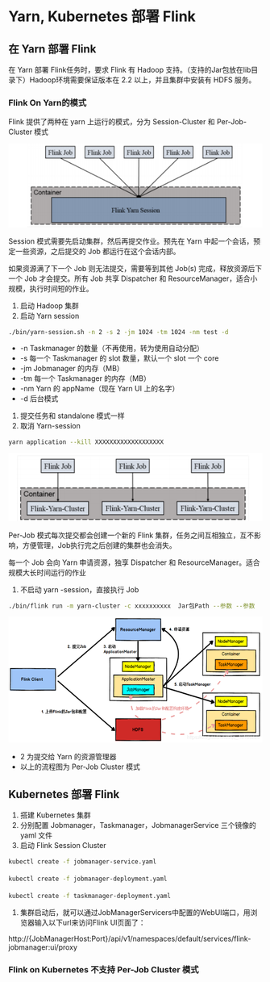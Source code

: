 # Yarn, Kubernetes 部署 Flink

## 在 Yarn 部署 Flink

在 Yarn 部署 Flink任务时，要求 Flink 有 Hadoop 支持。（支持的Jar包放在lib目录下）Hadoop环境需要保证版本在 2.2 以上，并且集群中安装有 HDFS 服务。

### Flink On Yarn的模式

Flink 提供了两种在 yarn 上运行的模式，分为 Session-Cluster 和 Per-Job-Cluster 模式

![Untitled](Yarn,%20Kubernetes%20%E9%83%A8%E7%BD%B2%20Flink%203f1f0ab7aad54e47a4a28ba88c416d0c/Untitled.png)

Session 模式需要先启动集群，然后再提交作业。预先在 Yarn 中起一个会话，预定一些资源，之后提交的 Job 都运行在这个会话内部。

如果资源满了下一个 Job 则无法提交，需要等到其他 Job(s) 完成，释放资源后下一个 Job 才会提交。所有 Job 共享 Dispatcher 和 ResourceManager，适合小规模，执行时间短的作业。 

1. 启动 Hadoop 集群
2. 启动 Yarn session 

```bash
./bin/yarn-session.sh -n 2 -s 2 -jm 1024 -tm 1024 -nm test -d
```

- -n Taskmanager 的数量（不再使用，转为使用自动分配）
- -s 每一个 Taskmanager 的 slot 数量，默认一个 slot 一个 core
- -jm Jobmanager 的内存（MB）
- -tm 每一个 Taskmanager 的内存（MB）
- -nm Yarn 的 appName（现在 Yarn UI 上的名字）
- -d 后台模式
1. 提交任务和 standalone 模式一样
2. 取消 Yarn-session

```bash
yarn application --kill XXXXXXXXXXXXXXXXXXX
```

![Untitled](Yarn,%20Kubernetes%20%E9%83%A8%E7%BD%B2%20Flink%203f1f0ab7aad54e47a4a28ba88c416d0c/Untitled%201.png)

Per-Job 模式每次提交都会创建一个新的 Flink 集群，任务之间互相独立，互不影响，方便管理，Job执行完之后创建的集群也会消失。

每一个 Job 会向 Yarn 申请资源，独享 Dispatcher 和 ResourceManager。适合规模大长时间运行的作业

1. 不启动 yarn -session，直接执行 Job

```bash
./bin/flink run -m yarn-cluster -c xxxxxxxxxx  Jar包Path --参数 --参数
```

![Untitled](Yarn,%20Kubernetes%20%E9%83%A8%E7%BD%B2%20Flink%203f1f0ab7aad54e47a4a28ba88c416d0c/Untitled%202.png)

- 2 为提交给 Yarn 的资源管理器
- 以上的流程图为 Per-Job Cluster 模式

## Kubernetes 部署 Flink

1. 搭建 Kubernetes 集群
2. 分别配置 Jobmanager，Taskmanager，JobmanagerService 三个镜像的 yaml 文件
3. 启动 Flink Session Cluster 

```bash
kubectl create -f jobmanager-service.yaml

kubectl create -f jobmanager-deployment.yaml

kubectl create -f taskmanager-deployment.yaml
```

1. 集群启动后，就可以通过JobManagerServicers中配置的WebUI端口，用浏览器输入以下url来访问Flink UI页面了：

http://{JobManagerHost:Port}/api/v1/namespaces/default/services/flink-jobmanager:ui/proxy

### Flink on Kubernetes 不支持 Per-Job Cluster 模式
